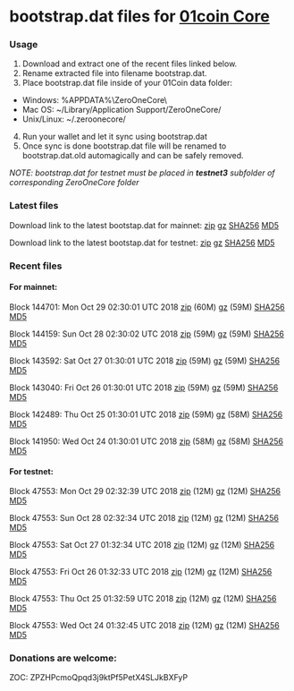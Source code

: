 # bootstrap.dat files for [01coin Core](https://01coin.io)

### Usage

1. Download and extract one of the recent files linked below.
2. Rename extracted file into filename bootstrap.dat.
3. Place bootstrap.dat file inside of your 01Coin data folder:
 - Windows: %APPDATA%\ZeroOneCore\
 - Mac OS: ~/Library/Application Support/ZeroOneCore/
 - Unix/Linux: ~/.zeroonecore/
4. Run your wallet and let it sync using bootstrap.dat
5. Once sync is done bootstrap.dat file will be renamed to bootstrap.dat.old automagically and can be safely removed.

_NOTE: bootstrap.dat for testnet must be placed in **testnet3** subfolder of corresponding ZeroOneCore folder_

### Latest files
Download link to the latest bootstap.dat for mainnet: [zip](https://files.01coin.io/mainnet/bootstrap.dat.zip) [gz](https://files.01coin.io/mainnet/bootstrap.dat.tar.gz) [SHA256](https://files.01coin.io/mainnet/sha256.txt) [MD5](https://files.01coin.io/mainnet/md5.txt)

Download link to the latest bootstap.dat for testnet: [zip](https://files.01coin.io/testnet/bootstrap.dat.zip) [gz](https://files.01coin.io/testnet/bootstrap.dat.tar.gz) [SHA256](https://files.01coin.io/testnet/sha256.txt) [MD5](https://files.01coin.io/testnet/md5.txt)

### Recent files

#### For mainnet:

Block 144701: Mon Oct 29 02:30:01 UTC 2018 [zip](https://files.01coin.io/mainnet/2018-10-29/bootstrap.dat.zip) (60M) [gz](https://files.01coin.io/mainnet/2018-10-29/bootstrap.dat.tar.gz) (59M) [SHA256](https://files.01coin.io/mainnet/2018-10-29/sha256.txt) [MD5](https://files.01coin.io/mainnet/2018-10-29/md5.txt)

Block 144159: Sun Oct 28 02:30:02 UTC 2018 [zip](https://files.01coin.io/mainnet/2018-10-28/bootstrap.dat.zip) (59M) [gz](https://files.01coin.io/mainnet/2018-10-28/bootstrap.dat.tar.gz) (59M) [SHA256](https://files.01coin.io/mainnet/2018-10-28/sha256.txt) [MD5](https://files.01coin.io/mainnet/2018-10-28/md5.txt)

Block 143592: Sat Oct 27 01:30:01 UTC 2018 [zip](https://files.01coin.io/mainnet/2018-10-27/bootstrap.dat.zip) (59M) [gz](https://files.01coin.io/mainnet/2018-10-27/bootstrap.dat.tar.gz) (59M) [SHA256](https://files.01coin.io/mainnet/2018-10-27/sha256.txt) [MD5](https://files.01coin.io/mainnet/2018-10-27/md5.txt)

Block 143040: Fri Oct 26 01:30:01 UTC 2018 [zip](https://files.01coin.io/mainnet/2018-10-26/bootstrap.dat.zip) (59M) [gz](https://files.01coin.io/mainnet/2018-10-26/bootstrap.dat.tar.gz) (59M) [SHA256](https://files.01coin.io/mainnet/2018-10-26/sha256.txt) [MD5](https://files.01coin.io/mainnet/2018-10-26/md5.txt)

Block 142489: Thu Oct 25 01:30:01 UTC 2018 [zip](https://files.01coin.io/mainnet/2018-10-25/bootstrap.dat.zip) (59M) [gz](https://files.01coin.io/mainnet/2018-10-25/bootstrap.dat.tar.gz) (58M) [SHA256](https://files.01coin.io/mainnet/2018-10-25/sha256.txt) [MD5](https://files.01coin.io/mainnet/2018-10-25/md5.txt)

Block 141950: Wed Oct 24 01:30:01 UTC 2018 [zip](https://files.01coin.io/mainnet/2018-10-24/bootstrap.dat.zip) (58M) [gz](https://files.01coin.io/mainnet/2018-10-24/bootstrap.dat.tar.gz) (58M) [SHA256](https://files.01coin.io/mainnet/2018-10-24/sha256.txt) [MD5](https://files.01coin.io/mainnet/2018-10-24/md5.txt)


#### For testnet:

Block 47553: Mon Oct 29 02:32:39 UTC 2018 [zip](https://files.01coin.io/testnet/2018-10-29/bootstrap.dat.zip) (12M) [gz](https://files.01coin.io/testnet/2018-10-29/bootstrap.dat.tar.gz) (12M) [SHA256](https://files.01coin.io/testnet/2018-10-29/sha256.txt) [MD5](https://files.01coin.io/testnet/2018-10-29/md5.txt)

Block 47553: Sun Oct 28 02:32:34 UTC 2018 [zip](https://files.01coin.io/testnet/2018-10-28/bootstrap.dat.zip) (12M) [gz](https://files.01coin.io/testnet/2018-10-28/bootstrap.dat.tar.gz) (12M) [SHA256](https://files.01coin.io/testnet/2018-10-28/sha256.txt) [MD5](https://files.01coin.io/testnet/2018-10-28/md5.txt)

Block 47553: Sat Oct 27 01:32:34 UTC 2018 [zip](https://files.01coin.io/testnet/2018-10-27/bootstrap.dat.zip) (12M) [gz](https://files.01coin.io/testnet/2018-10-27/bootstrap.dat.tar.gz) (12M) [SHA256](https://files.01coin.io/testnet/2018-10-27/sha256.txt) [MD5](https://files.01coin.io/testnet/2018-10-27/md5.txt)

Block 47553: Fri Oct 26 01:32:33 UTC 2018 [zip](https://files.01coin.io/testnet/2018-10-26/bootstrap.dat.zip) (12M) [gz](https://files.01coin.io/testnet/2018-10-26/bootstrap.dat.tar.gz) (12M) [SHA256](https://files.01coin.io/testnet/2018-10-26/sha256.txt) [MD5](https://files.01coin.io/testnet/2018-10-26/md5.txt)

Block 47553: Thu Oct 25 01:32:59 UTC 2018 [zip](https://files.01coin.io/testnet/2018-10-25/bootstrap.dat.zip) (12M) [gz](https://files.01coin.io/testnet/2018-10-25/bootstrap.dat.tar.gz) (12M) [SHA256](https://files.01coin.io/testnet/2018-10-25/sha256.txt) [MD5](https://files.01coin.io/testnet/2018-10-25/md5.txt)

Block 47553: Wed Oct 24 01:32:45 UTC 2018 [zip](https://files.01coin.io/testnet/2018-10-24/bootstrap.dat.zip) (12M) [gz](https://files.01coin.io/testnet/2018-10-24/bootstrap.dat.tar.gz) (12M) [SHA256](https://files.01coin.io/testnet/2018-10-24/sha256.txt) [MD5](https://files.01coin.io/testnet/2018-10-24/md5.txt)


### Donations are welcome:

ZOC: ZPZHPcmoQpqd3j9ktPf5PetX4SLJkBXFyP
